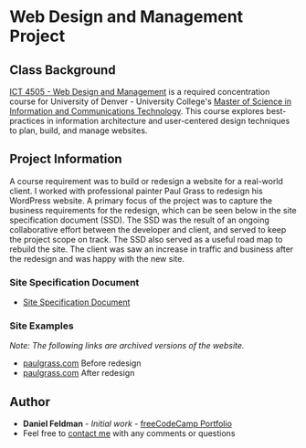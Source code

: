 # Web Design and Management Project

## Class Background
[ICT 4505 - Web Design and Management](https://universitycollege.du.edu/courses/coursesdetail.cfm?degreecode=ict&coursenum=4505) is a required concentration course for University of Denver - University College's [Master of Science in Information and Communications Technology](https://universitycollege.du.edu/ict/degree/masters/web-design-and-development-online/degreeid/400). This course explores best-practices in information architecture and user-centered design techniques to plan, build, and manage websites.

## Project Information
A course requirement was to build or redesign a website for a real-world client. I worked with professional painter Paul Grass to redesign his WordPress website. A primary focus of the project was to capture the business requirements for the redesign, which can be seen below in the site specification document (SSD). The SSD was the result of an ongoing collaborative effort between the developer and client, and served to keep the project scope on track. The SSD also served as a useful road map to rebuild the site. The client was saw an increase in traffic and business after the redesign and was happy with the new site.   

### Site Specification Document
- [Site Specification Document](https://github.com/Feldbot/MS-ICT-Web-Design-and-Management/blob/master/Daniel_Feldman_paulgrass.com_SSD.pdf)

### Site Examples
_Note: The following links are archived versions of the website._  
- [paulgrass.com](https://web.archive.org/web/20141218055230/http://paulgrass.com/) Before redesign
- [paulgrass.com](https://web.archive.org/web/20160310191444/http://paulgrass.com/) After redesign

## Author

* **Daniel Feldman** - *Initial work* - [freeCodeCamp Portfolio](https://feldbot.github.io/fcc-portfolio/)
* Feel free to [contact me](mailto:feldbot@gmail.com) with any comments or questions

